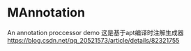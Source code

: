 # MAnnotation
An annotation proccessor demo
这是基于apt编译时注解生成器 https://blog.csdn.net/qq_20521573/article/details/82321755
